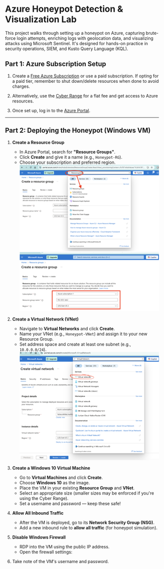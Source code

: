 # Azure Honeypot Detection & Visualization Lab

This project walks through setting up a honeypot on Azure, capturing brute-force login attempts, enriching logs with geolocation data, and visualizing attacks using Microsoft Sentinel. It's designed for hands-on practice in security operations, SIEM, and Kusto Query Language (KQL).

## Part 1: Azure Subscription Setup

1. Create a [Free Azure Subscription](https://azure.microsoft.com/en-us/pricing/purchase-options/azure-account) or use a paid subscription. If opting for a paid tier, remember to shut down/delete resources when done to avoid charges.

2. Alternatively, use the [Cyber Range](https://skool.com/cyber-range) for a flat fee and get access to Azure resources.  

3. Once set up, log in to the [Azure Portal](https://portal.azure.com).

---

## Part 2: Deploying the Honeypot (Windows VM)

1. **Create a Resource Group**  
   - In Azure Portal, search for **"Resource Groups"**.
   - Click **Create** and give it a name (e.g., `Honeypot-RG`).
   - Choose your subscription and preferred region.  
   ![](img/resource_group.png) 
   ![](img/resource_group2.png)


2. **Create a Virtual Network (VNet)**  
   - Navigate to **Virtual Networks** and click **Create**.
   - Name your VNet (e.g., `Honeypot-VNet`) and assign it to your new Resource Group.
   - Set address space and create at least one subnet (e.g., `10.0.0.0/24`).  
   ![](img/Virtual_network.png)

3. **Create a Windows 10 Virtual Machine**  
   - Go to **Virtual Machines** and click **Create**.
   - Choose **Windows 10** as the image.
   - Place the VM in your existing **Resource Group** and **VNet**.
   - Select an appropriate size (smaller sizes may be enforced if you're using the Cyber Range).
   - Set a username and password — keep these safe!

4. **Allow All Inbound Traffic**  
   - After the VM is deployed, go to its **Network Security Group (NSG)**.
   - Add a new inbound rule to **allow all traffic** (for honeypot simulation).

5. **Disable Windows Firewall**  
   - RDP into the VM using the public IP address.
   - Open the firewall settings:

6. Take note of the VM's username and password.
